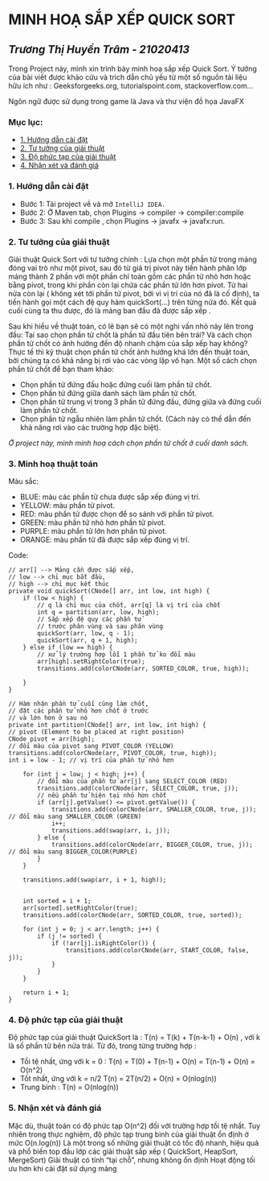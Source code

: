 # MINH HOẠ SẮP XẾP QUICK SORT
_Trương Thị Huyền Trâm - 21020413_
--------------------------
Trong Project này, mình xin trình bày minh hoạ sắp xếp Quick Sort. Ý  tưởng của bài viết được khảo cứu và trích dẫn chủ yếu từ một số nguồn tài liệu hữu ích như : Geeksforgeeks.org, tutorialspoint.com, stackoverflow.com…

Ngôn ngữ được sử dụng trong game là  Java và thư viện đồ họa  JavaFX
### Mục lục:
- [1. Hướng dẫn cài đặt](https://github.com/Hakuryo0413/BTL-Quick-Sort#1--h%C6%B0%E1%BB%9Bng-d%E1%BA%ABn-c%C3%A0i-%C4%91%E1%BA%B7t)
- [2. Tư tưởng của giải thuật](https://github.com/Hakuryo0413/BTL-Quick-Sort#2-t%C6%B0-t%C6%B0%E1%BB%9Fng-c%E1%BB%A7a-gi%E1%BA%A3i-thu%E1%BA%ADt)
- [3. Độ phức tạp của giải thuật](https://github.com/Hakuryo0413/BTL-Quick-Sort#3-%C4%91%E1%BB%99-ph%E1%BB%A9c-t%E1%BA%A1p-c%E1%BB%A7a-gi%E1%BA%A3i-thu%E1%BA%ADt)
- [4. Nhận xét và đánh giá](https://github.com/Hakuryo0413/BTL-Quick-Sort#4-nh%E1%BA%ADn-x%C3%A9t-v%C3%A0-%C4%91%C3%A1nh-gi%C3%A1)



### 1.  Hướng dẫn cài đặt
   - Bước 1: Tải project về và mở `IntelliJ IDEA.`
   - Bước 2: Ở Maven tab, chọn Plugins -> compiler -> compiler:compile
   - Bước 3: Sau khi compile , chọn Plugins -> javafx -> javafx:run.

### 2. Tư tưởng của giải thuật

   Giải thuật Quick Sort với tư tưởng chính :
   Lựa chọn một phần tử trong mảng đóng vai trò như một pivot, sau đó từ giá trị pivot này tiến hành phân lớp mảng thành 2 phần với một phần chỉ toàn gồm các phần tử nhỏ hơn hoặc bằng pivot, trong khi phần còn lại chứa các phần tử lớn hơn pivot.
   Từ hai nửa còn lại ( không xét tới phần tử pivot, bởi vì vị trí của nó đã là cố định), ta tiến hành gọi một cách đệ quy hàm quickSort(...) trên từng nửa đó. Kết quả cuối cùng ta thu được, đó là mảng ban đầu đã được sắp xếp .

   Sau khi hiểu về thuật toán, có lẽ bạn sẽ có một nghi vấn nhỏ nảy lên trong đầu: Tại sao chọn phần tử chốt là phần tử đầu tiên bên trái? Và cách chọn phần tử chốt có ảnh hưởng đến độ nhanh chậm của sắp xếp hay không? Thực tế thì kỹ thuật chọn phần tử chốt ảnh hưởng khá lớn đến thuật toán, bởi chúng ta có khả năng bị rơi vào các vòng lặp vô hạn. Một số cách chọn phần tử chốt để bạn tham khảo:

- Chọn phần tử đứng đầu hoặc đứng cuối làm phần tử chốt.
- Chọn phần tử đứng giữa danh sách làm phần tử chốt.
- Chọn phần tử trung vị trong 3 phần tử đứng đầu, đứng giữa và đứng cuối làm phần tử chốt.
- Chọn phần tử ngẫu nhiên làm phần tử chốt. (Cách này có thể dẫn đến khả năng rơi vào các trường hợp đặc biệt).

_Ở project này, mình minh hoạ cách chọn phần tử chốt ở cuối danh sách._

### 3. Minh hoạ thuật toán
 
   Màu sắc: 
   - BLUE: màu các phần tử chưa được sắp xếp đúng vị trí.
   - YELLOW: màu phần tử pivot.
   - RED: màu phần tử được chọn để so sánh với phần tử pivot.
   - GREEN: màu phần tử nhỏ hơn phần tử pivot.
   - PURPLE: màu phần tử lớn hơn phần tử pivot.
   - ORANGE: màu phần tử đã được sắp xếp đúng vị trí.

   Code:

    // arr[] --> Mảng cần được sắp xếp,
    // low --> chỉ mục bắt đầu,
    // high --> chỉ mục kết thúc
    private void quickSort(CNode[] arr, int low, int high) {
        if (low < high) {
            // q là chỉ mục của chốt, arr[q] là vị trí của chốt
            int q = partition(arr, low, high);
            // Sắp xếp đệ quy các phần tử
            // trước phân vùng và sau phân vùng
            quickSort(arr, low, q - 1);
            quickSort(arr, q + 1, high);
        } else if (low == high) {
            // xử lý trường hợp lỗi 1 phần tử ko đổi màu
            arr[high].setRightColor(true);
            transitions.add(colorCNode(arr, SORTED_COLOR, true, high));

        }
    }

    // Hàm nhận phần tử cuối cùng làm chốt,
    // đặt các phần tử nhỏ hơn chốt ở trước
    // và lớn hơn ở sau nó
    private int partition(CNode[] arr, int low, int high) {
    // pivot (Element to be placed at right position)
    CNode pivot = arr[high];
    // đổi màu của pivot sang PIVOT_COLOR (YELLOW)
    transitions.add(colorCNode(arr, PIVOT_COLOR, true, high));
    int i = low - 1; // vị trí của phần tử nhỏ hơn

        for (int j = low; j < high; j++) {
            // đổi màu của phần tử arr[j] sang SELECT_COLOR (RED)
            transitions.add(colorCNode(arr, SELECT_COLOR, true, j));
            // nếu phần tử hiện tại nhỏ hơn chốt
            if (arr[j].getValue() <= pivot.getValue()) {
                transitions.add(colorCNode(arr, SMALLER_COLOR, true, j)); // đổi màu sang SMALLER_COLOR (GREEN)
                i++;
                transitions.add(swap(arr, i, j));
            } else {
                transitions.add(colorCNode(arr, BIGGER_COLOR, true, j)); // đổi màu sang BIGGER_COLOR(PURPLE)
            }
        }

        transitions.add(swap(arr, i + 1, high));


        int sorted = i + 1;
        arr[sorted].setRightColor(true);
        transitions.add(colorCNode(arr, SORTED_COLOR, true, sorted));

        for (int j = 0; j < arr.length; j++) {
            if (j != sorted) {
                if (!arr[j].isRightColor()) {
                    transitions.add(colorCNode(arr, START_COLOR, false, j));
                }
            }
        }

        return i + 1;
    }
   
### 4. Độ phức tạp của giải thuật

   Độ phức tạp của giải thuật QuickSort là : T(n) = T(k) + T(n-k-1) + O(n) , với k là số phần tử bên nửa trái. Từ đó, trong từng trường hợp :

- Tồi tệ nhất, ứng với k = 0 : T(n) = T(0) + T(n-1) + O(n) = T(n-1) + O(n) = O(n^2)
- Tốt nhất, ứng với k = n/2 T(n) = 2T(n/2) + O(n) = O(nlog(n))
- Trung bình : T(n) = O(nlog(n))

### 5. Nhận xét và đánh giá

   Mặc dù, thuật toán có độ phức tạp O(n^2) đối với trường hợp tồi tệ nhất. Tuy nhiên trong thực nghiệm, độ phức tạp trung bình của giải thuật ổn định ở mức O(n.log(n))
   Là một trong số những giải thuật có tốc độ nhanh, hiệu quả và phổ biến top đầu lớp các giải thuật sắp xếp ( QuickSort, HeapSort, MergeSort)
   Giải thuật có tính “tại chỗ”, nhưng không ổn định
   Hoạt động tối ưu hơn khi cài đặt sử dụng mảng


